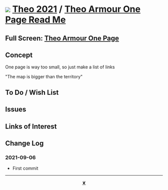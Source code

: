 # [![](https://theo-armour.github.io/2021/lib/assets/icons/mark-github.svg )](https://github.com/theo-armour/2021/ "Source code on GitHub" ) [Theo 2021]( https://theo-armour.github.io/2021/ "Home page" ) / [Theo Armour One Page Read Me]( https://theo-armour.github.io/2021/#README.md)

<!--@@@
<div class=ifrResize><iframe src=https://theo-armour.github.io/2021/one-page/ height=100% width=100% ></iframe></div>
_"Theo Armour One Page" in a resizable window. One finger to rotate. Two to zoom._
@@@-->

## Full Screen: [Theo Armour One Page]( https://theo-armour.github.io/2021/one-page/ )


## Concept

One page is way too small, so just make a list of links

"The map is bigger than the territory"

## To Do / Wish List


## Issues


## Links of Interest


## Change Log


### 2021-09-06

* First commit


***

<center title="Hello! Click me to go up to the top" ><a class=aDingbat href=javascript:window.scrollTo(0,0);> ❦ </a></center>

